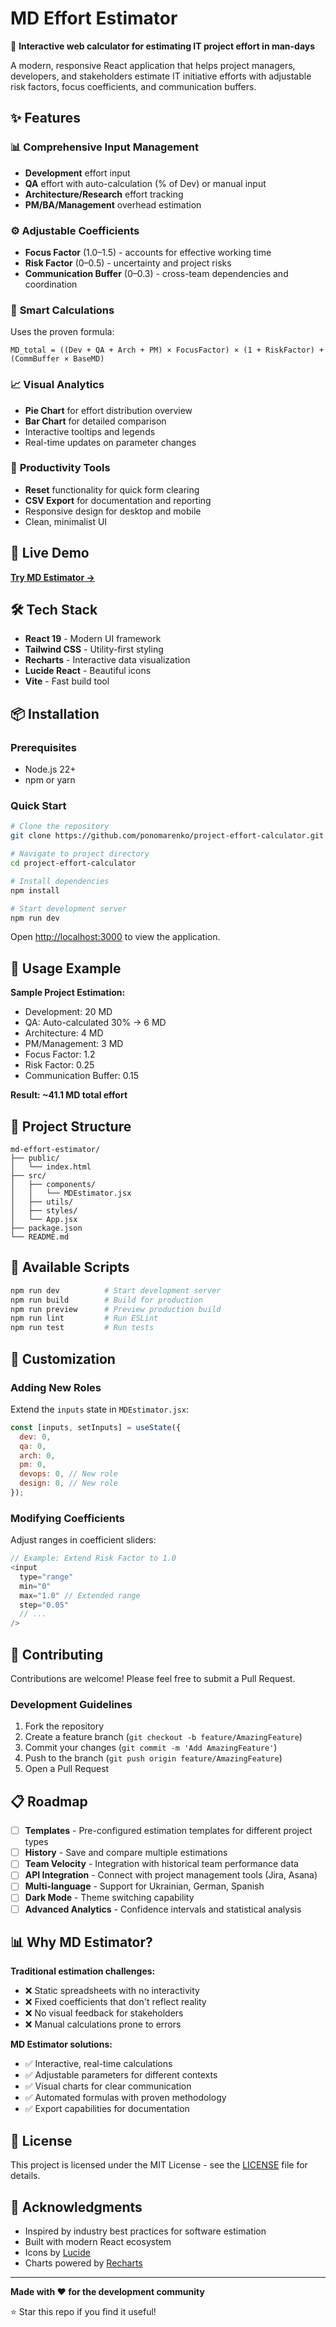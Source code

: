 # MD Effort Estimator

🧮 **Interactive web calculator for estimating IT project effort in man-days**

A modern, responsive React application that helps project managers, developers, and stakeholders estimate IT initiative efforts with adjustable risk factors, focus coefficients, and communication buffers.

## ✨ Features

### 📊 **Comprehensive Input Management**

- **Development** effort input
- **QA** effort with auto-calculation (% of Dev) or manual input
- **Architecture/Research** effort tracking
- **PM/BA/Management** overhead estimation

### ⚙️ **Adjustable Coefficients**

- **Focus Factor** (1.0–1.5) - accounts for effective working time
- **Risk Factor** (0–0.5) - uncertainty and project risks
- **Communication Buffer** (0–0.3) - cross-team dependencies and coordination

### 🧮 **Smart Calculations**

Uses the proven formula:

```
MD_total = ((Dev + QA + Arch + PM) × FocusFactor) × (1 + RiskFactor) + (CommBuffer × BaseMD)
```

### 📈 **Visual Analytics**

- **Pie Chart** for effort distribution overview
- **Bar Chart** for detailed comparison
- Interactive tooltips and legends
- Real-time updates on parameter changes

### 🔧 **Productivity Tools**

- **Reset** functionality for quick form clearing
- **CSV Export** for documentation and reporting
- Responsive design for desktop and mobile
- Clean, minimalist UI

## 🚀 Live Demo

[**Try MD Estimator →**](https://ponomarenko.github.io/project-effort-calculator)

## 🛠️ Tech Stack

- **React 19** - Modern UI framework
- **Tailwind CSS** - Utility-first styling
- **Recharts** - Interactive data visualization
- **Lucide React** - Beautiful icons
- **Vite** - Fast build tool

## 📦 Installation

### Prerequisites

- Node.js 22+
- npm or yarn

### Quick Start

```bash
# Clone the repository
git clone https://github.com/ponomarenko/project-effort-calculator.git

# Navigate to project directory
cd project-effort-calculator

# Install dependencies
npm install

# Start development server
npm run dev
```

Open [http://localhost:3000](http://localhost:3000) to view the application.

## 🎯 Usage Example

**Sample Project Estimation:**

- Development: 20 MD
- QA: Auto-calculated 30% → 6 MD
- Architecture: 4 MD
- PM/Management: 3 MD
- Focus Factor: 1.2
- Risk Factor: 0.25
- Communication Buffer: 0.15

**Result: ~41.1 MD total effort**

## 📁 Project Structure

```
md-effort-estimator/
├── public/
│   └── index.html
├── src/
│   ├── components/
│   │   └── MDEstimator.jsx
│   ├── utils/
│   ├── styles/
│   └── App.jsx
├── package.json
└── README.md
```

## 🔧 Available Scripts

```bash
npm run dev          # Start development server
npm run build        # Build for production
npm run preview      # Preview production build
npm run lint         # Run ESLint
npm run test         # Run tests
```

## 🎨 Customization

### Adding New Roles

Extend the `inputs` state in `MDEstimator.jsx`:

```javascript
const [inputs, setInputs] = useState({
  dev: 0,
  qa: 0,
  arch: 0,
  pm: 0,
  devops: 0, // New role
  design: 0, // New role
});
```

### Modifying Coefficients

Adjust ranges in coefficient sliders:

```javascript
// Example: Extend Risk Factor to 1.0
<input
  type="range"
  min="0"
  max="1.0" // Extended range
  step="0.05"
  // ...
/>
```

## 🤝 Contributing

Contributions are welcome! Please feel free to submit a Pull Request.

### Development Guidelines

1. Fork the repository
2. Create a feature branch (`git checkout -b feature/AmazingFeature`)
3. Commit your changes (`git commit -m 'Add AmazingFeature'`)
4. Push to the branch (`git push origin feature/AmazingFeature`)
5. Open a Pull Request

## 📋 Roadmap

- [ ] **Templates** - Pre-configured estimation templates for different project types
- [ ] **History** - Save and compare multiple estimations
- [ ] **Team Velocity** - Integration with historical team performance data
- [ ] **API Integration** - Connect with project management tools (Jira, Asana)
- [ ] **Multi-language** - Support for Ukrainian, German, Spanish
- [ ] **Dark Mode** - Theme switching capability
- [ ] **Advanced Analytics** - Confidence intervals and statistical analysis

## 📊 Why MD Estimator?

**Traditional estimation challenges:**

- ❌ Static spreadsheets with no interactivity
- ❌ Fixed coefficients that don't reflect reality
- ❌ No visual feedback for stakeholders
- ❌ Manual calculations prone to errors

**MD Estimator solutions:**

- ✅ Interactive, real-time calculations
- ✅ Adjustable parameters for different contexts
- ✅ Visual charts for clear communication
- ✅ Automated formulas with proven methodology
- ✅ Export capabilities for documentation

## 📄 License

This project is licensed under the MIT License - see the [LICENSE](LICENSE) file for details.

## 🙏 Acknowledgments

- Inspired by industry best practices for software estimation
- Built with modern React ecosystem
- Icons by [Lucide](https://lucide.dev)
- Charts powered by [Recharts](https://recharts.org)

---

**Made with ❤️ for the development community**

⭐ Star this repo if you find it useful!
